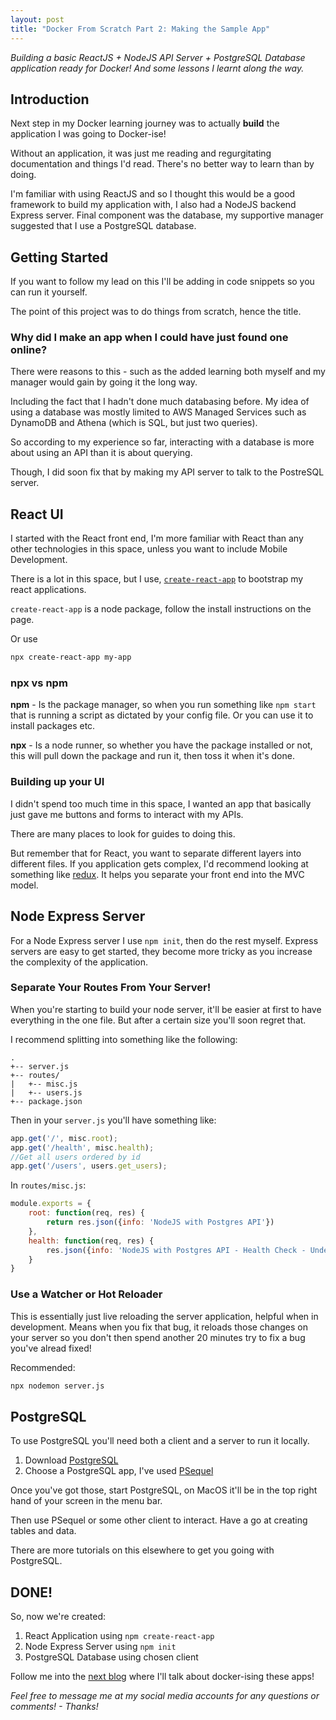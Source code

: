 ```yaml
---
layout: post
title: "Docker From Scratch Part 2: Making the Sample App"
---
```


_Building a basic ReactJS + NodeJS API Server + PostgreSQL Database application ready for Docker! And some lessons I learnt along the way._

## Introduction

Next step in my Docker learning journey was to actually <strong>build</strong> the application I was going to Docker-ise!

Without an application, it was just me reading and regurgitating documentation and things I'd read. There's no better way to learn than by doing. 

I'm familiar with using ReactJS and so I thought this would be a good framework to build my application with, I also had a NodeJS backend Express server. Final component was the database, my supportive manager suggested that I use a PostgreSQL database. 

## Getting Started

If you want to follow my lead on this I'll be adding in code snippets so you can run it yourself. 

The point of this project was to do things from scratch, hence the title. 

### Why did I make an app when I could have just found one online?

There were reasons to this - such as the added learning both myself and my manager would gain by going it the long way. 

Including the fact that I hadn't done much databasing before. My idea of using a database was mostly limited to AWS Managed Services such as DynamoDB and Athena (which is SQL, but just two queries). 

So according to my experience so far, interacting with a database is more about using an API than it is about querying. 

Though, I did soon fix that by making my API server to talk to the PostreSQL server. 

## React UI

I started with the React front end, I'm more familiar with React than any other technologies in this space, unless you want to include Mobile Development. 

There is a lot in this space, but I use, [`create-react-app`](https://github.com/facebook/create-react-app) to bootstrap my react applications. 

`create-react-app` is a node package, follow the install instructions on the page.

Or use 

```bash
npx create-react-app my-app
```

### npx vs npm

**npm** - Is the package manager, so when you run something like `npm start` that is running a script as dictated by your config file. Or you can use it to install packages etc.

**npx** - Is a node runner, so whether you have the package installed or not, this will pull down the package and run it, then toss it when it's done. 

### Building up your UI

I didn't spend too much time in this space, I wanted an app that basically just gave me buttons and forms to interact with my APIs. 

There are many places to look for guides to doing this. 

But remember that for React, you want to separate different layers into different files. If you application gets complex, I'd recommend looking at something like [redux](https://redux.js.org/basics/usage-with-react). It helps you separate your front end into the MVC model.

## Node Express Server

For a Node Express server I use `npm init`, then do the rest myself. Express servers are easy to get started, they become more tricky as you increase the complexity of the application.

### Separate Your Routes From Your Server!

When you're starting to build your node server, it'll be easier at first to have everything in the one file. But after a certain size you'll soon regret that. 

I recommend splitting into something like the following:

```
.
+-- server.js
+-- routes/
|   +-- misc.js
|   +-- users.js
+-- package.json
```

Then in your `server.js` you'll have something like:
```javascript
app.get('/', misc.root);
app.get('/health', misc.health);
//Get all users ordered by id
app.get('/users', users.get_users);
```

In `routes/misc.js`: 
```javascript
module.exports = {
    root: function(req, res) {
        return res.json({info: 'NodeJS with Postgres API'})
    },
    health: function(req, res) {
        res.json({info: 'NodeJS with Postgres API - Health Check - Under Construction', status: 'UNDER_CONSTRUCTION'})
    }
}
```


### Use a Watcher or Hot Reloader
This is essentially just live reloading the server application, helpful when in development. Means when you fix that bug, it reloads those changes on your server so you don't then spend another 20 minutes try to fix a bug you've alread fixed!

Recommended:
```bash
npx nodemon server.js
```

## PostgreSQL
To use PostgreSQL you'll need both a client and a server to run it locally. 

1. Download [PostgreSQL](https://www.postgresql.org/download/)
2. Choose a PostgreSQL app, I've used [PSequel](http://www.psequel.com/)

Once you've got those, start PostgreSQL, on MacOS it'll be in the top right hand of your screen in the menu bar. 

Then use PSequel or some other client to interact. Have a go at creating tables and data. 

There are more tutorials on this elsewhere to get you going with PostgreSQL. 

## DONE!

So, now we're created:

1. React Application using `npm create-react-app`
2. Node Express Server using `npm init` 
3. PostgreSQL Database using chosen client

Follow me into the [next blog](https://fletchergallop.github.io/Docker-From-Scratch-Part3/) where I'll talk about docker-ising these apps!

_Feel free to message me at my social media accounts for any questions or comments! - Thanks!_